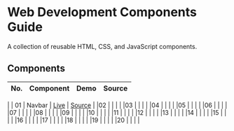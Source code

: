 

# Web Development Components Guide

A collection of reusable HTML, CSS, and JavaScript components.

## Components

| No. | Component | Demo | Source |
|-----|-----------|------|--------|
| 
| 01 | Navbar    | [Live](https://mdfardous98.github.io/Web-Development-Components-Guide/01-navbar/navbar.html) | [Source](./01-navbar) |
|02  |           |                                 |                        |
|03  |           |                                 |                        |
|04  |           |                                 |                        |
|05  |           |                                 |                        |
|06  |           |                                 |                        |
|07  |           |                                 |                        |
|08  |           |                                 |                        |
|09  |           |                                 |                        |
|10  |           |                                 |                        |
|11  |           |                                 |                        |
|12  |           |                                 |                        |
|13  |           |                                 |                        |
|14  |           |                                 |                        |
|15  |           |                                 |                        |
|16  |           |                                 |                        |
|17  |           |                                 |                        |
|18  |           |                                 |                        |
|19  |           |                                 |                        |
|20  |           |                                 |                        |